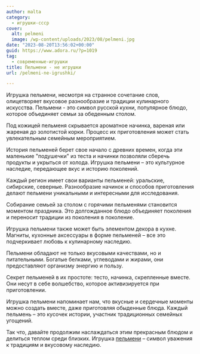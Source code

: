 ```yaml
---
author: malta
category:
  - игрушки-ссср
cover:
  alt: pelmeni
  image: /wp-content/uploads/2023/08/pelmeni.jpg
date: "2023-08-20T13:56:02+00:00"
guid: https://www.adora.ru/?p=1019
tag:
  - современные-игрушки
title: Пельмени - не игрушки
url: /pelmeni-ne-igrushki/

---
```

Игрушка пельмени, несмотря на странное сочетание слов, олицетворяет вкусовое разнообразие и традиции кулинарного искусства. Пельмени \- это символ русской кухни, популярное блюдо, которое объединяет семьи за обеденным столом.

Под кожицей пельменя скрывается ароматное начинка, вареная или жареная до золотистой корки. Процесс их приготовления может стать увлекательным семейным мероприятием.

История пельменей берет свое начало с древних времен, когда эти маленькие "подушечки" из теста и начинки позволяли сберечь продукты и укрыться от холода. Игрушка пельмени – это культурное наследие, передающее вкус и историю поколений.

Каждый регион имеет свои варианты пельменей: уральские, сибирские, северные. Разнообразие начинок и способов приготовления делают пельмени уникальными и интересными для исследования.

Собирание семьей за столом с горячими пельменями становится моментом праздника. Это долгожданное блюдо объединяет поколения и переносит традиции из поколения в поколение.

Игрушка пельмени также может быть элементом декора в кухне. Магниты, кухонные аксессуары в форме пельменей – все это подчеркивает любовь к кулинарному наследию.

Пельмени обладают не только вкусовыми качествами, но и питательными. Богатые белками, углеводами и жирами, они предоставляют организму энергию и пользу.

Секрет пельменей в их простоте: тесто, начинка, скрепленные вместе. Они несут в себе волшебство, которое активизируется при приготовлении.

Игрушка пельмени напоминает нам, что вкусные и сердечные моменты можно создать вместе, даже приготовляя обыденные блюда. Каждый пельмень – это кусочек истории, участник традиционных семейных угощений.

Так что, давайте продолжим наслаждаться этим прекрасным блюдом и делиться теплом среди близких. Игрушка [пельмени](https://vk.com/pelmenipektubaevo) – символ уважения к традициям и вкусовому наследию.
